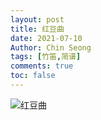 ```yaml
---
layout: post
title: 红豆曲
date: 2021-07-10
Author: Chin Seong
tags: [竹笛,简谱]
comments: true
toc: false
---
```




![红豆曲](https://s201.lzjoy.com/res/statics/fileupload/opern666/score_400000_500000/0321/3f5f572b52892028574824bfed66c0375e759e1b931d1.jpg)
